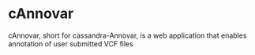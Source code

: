 # cAnnovar
cAnnovar, short for cassandra-Annovar, is a web application that enables annotation of user submitted VCF files
